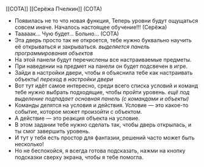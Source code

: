 [[СОТА]] [[Серёжа Пчелкин]]
(СОТА)
- Появилась не то что новая функция, Теперь уровни будут ощущаться совсем иначе. Началось настоящее обучение!!!
(Серёжа)
- Тааааак... Чую будет... Больно...
(СОТА)
- Эта дверь просто так не откроется, тебе нужно буквально научить её открываться и закрываться.
*выделяется панель программирования объектов*
- На этой панели будут перечислены все настраиваемые предметы.
- При наведении на предмет на панели он будет подсвечен в игре.
- Зайди в настройки двери, чтобы я объяснила тебе как настраивать объекты!
*переход в настройки двери*
- Вот тут идёт самое интересно, среди всего списка условий и команд тебе нужно выбрать подходящие, чтобы пройти уровень.
*ещё под выделение подпадает основная панель (с командами и объекты)*
- Команды делятся на условия и действия. Условие — это какое-то событие, которое может произойти с объектом.
- А действие — это реакция объекта на условие.
- В этом задании тебе нужно сделать так, чтобы дверь открылась, и ты смог завершить уровень.
- И тут у тебя есть простор для фантазии, решений часто может быть несколько!
- Но не беспокойся, я всегда готова подсказать, нажми на кнопку подсказки сверху экрана, чтобы я тебе помогла.